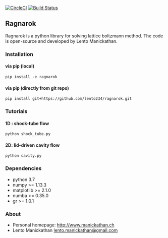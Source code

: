 
[![CircleCI](https://circleci.com/gh/lento234/ragnarok.svg?style=svg)](https://circleci.com/gh/lento234/ragnarok)
[![Build Status](https://travis-ci.com/lento234/ragnarok.svg?branch=master)](https://travis-ci.com/lento234/ragnarok)

## Ragnarok

 Ragnarok is a python library for solving lattice boltzmann method. The code is open-source and developed by Lento Manickathan.


### Installation

#### via pip (local)
```shell
pip install -e ragnarok
```

#### via pip (directly from git repo)
```shell
pip install git+https://github.com/lento234/ragnarok.git
```


### Tutorials

#### 1D : shock-tube flow
```shell
python shock_tube.py
```

#### 2D: lid-driven cavity flow
```shell
python cavity.py
```


### Dependencies

* python 3.7
* numpy >= 1.13.3
* matplotlib >= 2.1.0
* numba >= 0.35.0
* gr >= 1.0.1 


### About

* Personal homepage: <http://www.manickathan.ch>
* Lento Manickathan <lento.manickathan@gmail.com>

